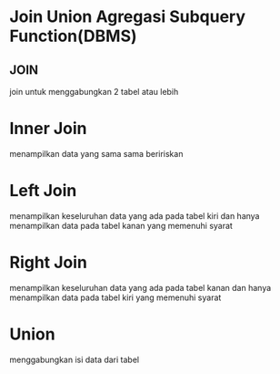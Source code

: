 # Join Union Agregasi Subquery Function(DBMS)

## JOIN

join untuk menggabungkan 2 tabel atau lebih

# Inner Join

menampilkan data yang sama sama beririskan

# Left Join

menampilkan keseluruhan data yang ada pada tabel kiri dan hanya menampilkan data pada tabel kanan yang memenuhi syarat

# Right Join

menampilkan keseluruhan data yang ada pada tabel kanan dan hanya menampilkan data pada tabel kiri yang memenuhi syarat

# Union

menggabungkan isi data dari tabel
